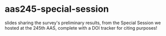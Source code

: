# aas245-special-session
slides sharing the survey's preliminary results, from the Special Session we hosted at the 245th AAS, complete with a DOI tracker for citing purposes!
